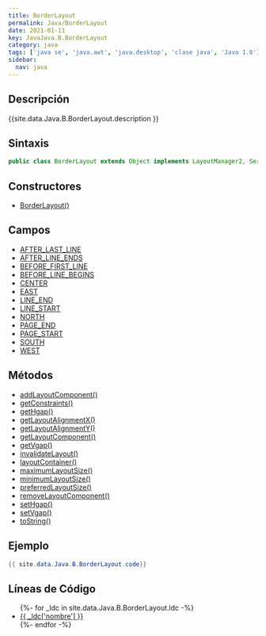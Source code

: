 ```yaml
---
title: BorderLayout
permalink: Java/BorderLayout
date: 2021-01-11
key: JavaJava.B.BorderLayout
category: java
tags: ['java se', 'java.awt', 'java.desktop', 'clase java', 'Java 1.0']
sidebar: 
  nav: java
---
```


## Descripción
{{site.data.Java.B.BorderLayout.description }}

## Sintaxis
~~~java
public class BorderLayout extends Object implements LayoutManager2, Serializable
~~~

## Constructores
* [BorderLayout()](/Java/BorderLayout/BorderLayout/)

## Campos
* [AFTER_LAST_LINE](/Java/BorderLayout/AFTER_LAST_LINE)
* [AFTER_LINE_ENDS](/Java/BorderLayout/AFTER_LINE_ENDS)
* [BEFORE_FIRST_LINE](/Java/BorderLayout/BEFORE_FIRST_LINE)
* [BEFORE_LINE_BEGINS](/Java/BorderLayout/BEFORE_LINE_BEGINS)
* [CENTER](/Java/BorderLayout/CENTER)
* [EAST](/Java/BorderLayout/EAST)
* [LINE_END](/Java/BorderLayout/LINE_END)
* [LINE_START](/Java/BorderLayout/LINE_START)
* [NORTH](/Java/BorderLayout/NORTH)
* [PAGE_END](/Java/BorderLayout/PAGE_END)
* [PAGE_START](/Java/BorderLayout/PAGE_START)
* [SOUTH](/Java/BorderLayout/SOUTH)
* [WEST](/Java/BorderLayout/WEST)

## Métodos
* [addLayoutComponent()](/Java/BorderLayout/addLayoutComponent)
* [getConstraints()](/Java/BorderLayout/getConstraints)
* [getHgap()](/Java/BorderLayout/getHgap)
* [getLayoutAlignmentX()](/Java/BorderLayout/getLayoutAlignmentX)
* [getLayoutAlignmentY()](/Java/BorderLayout/getLayoutAlignmentY)
* [getLayoutComponent()](/Java/BorderLayout/getLayoutComponent)
* [getVgap()](/Java/BorderLayout/getVgap)
* [invalidateLayout()](/Java/BorderLayout/invalidateLayout)
* [layoutContainer()](/Java/BorderLayout/layoutContainer)
* [maximumLayoutSize()](/Java/BorderLayout/maximumLayoutSize)
* [minimumLayoutSize()](/Java/BorderLayout/minimumLayoutSize)
* [preferredLayoutSize()](/Java/BorderLayout/preferredLayoutSize)
* [removeLayoutComponent()](/Java/BorderLayout/removeLayoutComponent)
* [setHgap()](/Java/BorderLayout/setHgap)
* [setVgap()](/Java/BorderLayout/setVgap)
* [toString()](/Java/BorderLayout/toString)

## Ejemplo
~~~java
{{ site.data.Java.B.BorderLayout.code}}
~~~

## Líneas de Código
<ul>
{%- for _ldc in site.data.Java.B.BorderLayout.ldc -%}
   <li>
       <a href="{{_ldc['url'] }}">{{ _ldc['nombre'] }}</a>
   </li>
{%- endfor -%}
</ul>

